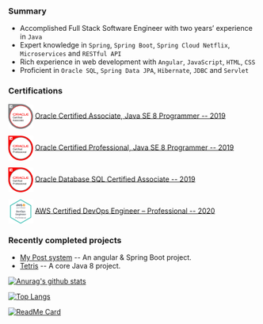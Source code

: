 ### Summary

* Accomplished Full Stack Software Engineer with two years’ experience in `Java`
* Expert knowledge in `Spring`, `Spring Boot`, `Spring Cloud Netflix`, `Microservices` and `RESTful API`
* Rich experience in web development with `Angular`, `JavaScript`, `HTML`, `CSS`
* Proficient in `Oracle SQL`, `Spring Data JPA`, `Hibernate`, `JDBC` and `Servlet`  
  

### Certifications

<img markdown =1 src="https://github.com/shangguanxiaomei/Imageshare/raw/master/20200803%20Homepage/oracle-certified-associate-java-se-8-programmer.png" width = "50" height = "50" alt="图片名称" align=center /> [Oracle Certified Associate, Java SE 8 Programmer  --  2019](https://www.youracclaim.com/badges/1e369a12-0a05-488e-8dc9-760b16efc364/public_url "Click to verify")

<img markdown =1 src="https://github.com/shangguanxiaomei/Imageshare/raw/master/20200803%20Homepage/oracle-certified-professional-java-se-8-programmer.png" width = "50" height = "50" alt="图片名称" align=center /> [Oracle Certified Professional, Java SE 8 Programmer  --  2019](https://www.youracclaim.com/badges/205f6ffe-299a-47a1-9fa3-57c7377ad065/public_url "Click to verify")

<img markdown =1 src="https://github.com/shangguanxiaomei/Imageshare/raw/master/20200803%20Homepage/oracle-certified-professional-java-se-8-programmer.png" width = "50" height = "50" alt="图片名称" align=center /> [Oracle Database SQL Certified Associate  --  2019](https://www.youracclaim.com/badges/1e369a12-0a05-488e-8dc9-760b16efc364/public_url "Click to verify")

<img markdown =1 src="https://github.com/shangguanxiaomei/Imageshare/raw/master/20200803%20Homepage/aws-certified-devops-engineer-professional.png" width = "50" height = "50" alt="图片名称" align=center /> [AWS Certified DevOps Engineer – Professional  --  2020](https://www.youracclaim.com/badges/5b80739a-134b-4b66-8aad-36b180406fe4/public_url "Click to verify")  
  

### Recently completed projects

* [My Post system](https://github.com/shangguanxiaomei/My-Post-System)
-- An angular & Spring Boot project.
* [Tetris](https://github.com/shangguanxiaomei/Tetris)
-- A core Java 8 project.

[![Anurag's github stats](https://github-readme-stats.vercel.app/api?username=shangguanxiaomei&show_icons=true&theme=radical)](https://github.com/anuraghazra/github-readme-stats)
 
 [![Top Langs](https://github-readme-stats.vercel.app/api/top-langs/?username=shangguanxiaomei)](https://github.com/anuraghazra/github-readme-stats)
 
 [![ReadMe Card](https://github-readme-stats.vercel.app/api/pin/?username=shangguanxiaomei&repo=shangguanxiaomei)](https://github.com/anuraghazra/github-readme-stats)
 
<!--
**shangguanxiaomei/shangguanxiaomei** is a ✨ _special_ ✨ repository because its `README.md` (this file) appears on your GitHub profile.

Here are some ideas to get you started:

- 🔭 I’m currently working on ...
- 🌱 I’m currently learning ...
- 👯 I’m looking to collaborate on ...
- 🤔 I’m looking for help with ...
- 💬 Ask me about ...
- 📫 How to reach me: ...
- 😄 Pronouns: ...
- ⚡ Fun fact: ...
-->
